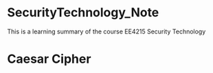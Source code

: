 # SecurityTechnology_Note
This is a learning summary of the course EE4215 Security Technology

Caesar Cipher
==============
